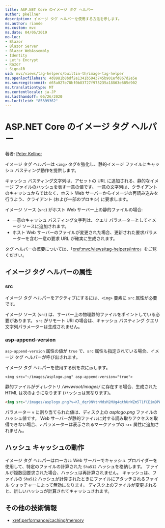 ```yaml
---
title: ASP.NET Core のイメージ タグ ヘルパー
author: pkellner
description: イメージ タグ ヘルパーを使用する方法を示します。
ms.author: riande
ms.custom: mvc
ms.date: 04/06/2019
no-loc:
- Blazor
- Blazor Server
- Blazor WebAssembly
- Identity
- Let's Encrypt
- Razor
- SignalR
uid: mvc/views/tag-helpers/builtin-th/image-tag-helper
ms.openlocfilehash: 4d8981b8bdf2e1341b5943745b901efd867d2e5e
ms.sourcegitcommit: d65a027e78bf0b83727f975235a18863e685d902
ms.translationtype: MT
ms.contentlocale: ja-JP
ms.lasthandoff: 06/26/2020
ms.locfileid: "85399362"
---
```

# <a name="image-tag-helper-in-aspnet-core"></a>ASP.NET Core のイメージ タグ ヘルパー

著者: [Peter Kellner](https://peterkellner.net)

イメージ タグ ヘルパーは `<img>` タグを強化し、静的イメージ ファイルにキャッシュ バスティング動作を提供します。

キャッシュ バスティング文字列は、アセットの URL に追加される、静的なイメージ ファイルのハッシュを表す一意の値です。 一意の文字列は、クライアントのキャッシュからではなく、ホスト Web サーバーからイメージの再読み込みを行うよう、クライアント (および一部のプロキシ) に要求します。

イメージ ソース (`src`) がホスト Web サーバー上の静的ファイルの場合:

* 一意のキャッシュ バスティング文字列は、クエリ パラメーターとしてイメージ ソースに追加されます。
* ホスト Web サーバーのファイルが変更された場合、更新された要求パラメーターを含む一意の要求 URL が確実に生成されます。

タグ ヘルパーの概要については、「<xref:mvc/views/tag-helpers/intro>」をご覧ください。

## <a name="image-tag-helper-attributes"></a>イメージ タグ ヘルパーの属性

### <a name="src"></a>src

イメージ タグ ヘルパーをアクティブにするには、`<img>` 要素に `src` 属性が必要です。

イメージ ソース (`src`) は、サーバー上の物理静的ファイルをポイントしている必要があります。 `src` がリモート URI の場合は、キャッシュ バスティング クエリ文字列パラメーターは生成されません。

### <a name="asp-append-version"></a>asp-append-version

`asp-append-version` 属性の値が `true` で、`src` 属性も指定されている場合、イメージ タグ ヘルパーが呼び出されます。

イメージ タグ ヘルパーを使用する例を次に示します。

```cshtml
<img src="~/images/asplogo.png" asp-append-version="true">
```

静的ファイルがディレクトリ */wwwroot/images/* に存在する場合、生成された HTML は次のようになります (ハッシュは異なります)。

```html
<img src="/images/asplogo.png?v=Kl_dqr9NVtnMdsM2MUg4qthUnWZm5T1fCEimBPWDNgM">
```

パラメーター `v` に割り当てられた値は、ディスク上の *asplogo.png* ファイルのハッシュ値です。 Web サーバーが静的ファイルに対する読み取りアクセスを取得できない場合、`v` パラメーターは表示されるマークアップの `src` 属性に追加されません。

## <a name="hash-caching-behavior"></a>ハッシュ キャッシュの動作

イメージ タグ ヘルパーはローカル Web サーバーでキャッシュ プロバイダーを使用して、特定のファイルの計算された `Sha512` ハッシュを格納します。 ファイルが複数回要求された場合、ハッシュは再計算されません。 キャッシュは、ファイルの `Sha512` ハッシュが計算されたときにファイルにアタッチされるファイル ウォッチャーによって無効になります。 ディスク上のファイルが変更されると、新しいハッシュが計算されてキャッシュされます。

## <a name="additional-resources"></a>その他の技術情報

* <xref:performance/caching/memory>
